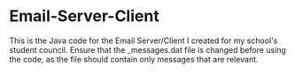 # Email-Server-Client
This is the Java code for the Email Server/Client I created for my school's student council. Ensure that the _messages.dat file is changed before using the code, as the file should contain only messages that are relevant.
